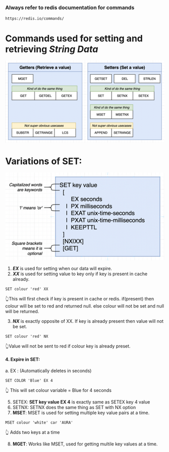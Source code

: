 ### Always refer to redis documentation for commands

```
https://redis.io/commands/
```

# Commands used for setting and retrieving _String Data_

![String commands](./GetterSetterString.png)

# Variations of SET:

![variations of SET](./SET_Variations.png)

1. **_EX_** is used for setting when our data will expire.
2. **_XX_** is used for setting value to key only if key is present in cache already.

```
SET colour 'red' XX
```

👆This will first check if key is present in cache or redis.
if(present) then colour will be set to red and returned null.
else colour will not be set and null will be returned.

3. **_NX_** is exactly opposite of XX. If key is already present then value will not be set.

```
SET colour 'red' NX
```

👆Value will not be sent to red if colour key is already preset.

#### 4. Expire in SET:

a. EX : (Automatically deletes in seconds)

```
SET COLOR 'Blue' EX 4
```

👆 This will set colour variable = Blue for 4 seconds

5. SETEX: **SET key value EX 4** is exactly same as SETEX key 4 value
6. SETNX: SETNX does the same thing as SET with NX option
7. **MSET**:
   MSET is used for setting multiple key value pairs at a time.

```
MSET colour 'white' car 'AURA'
```

👆 Adds two keys at a time

8. **MGET**: Works like MSET, used for getting multile key values at a time.
